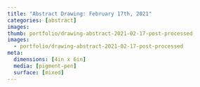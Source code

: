 ```yaml
---
title: "Abstract Drawing: February 17th, 2021"
categories: [abstract]
images:
thumb: portfolio/drawing-abstract-2021-02-17-post-processed
images:
  - portfolio/drawing-abstract-2021-02-17-post-processed
meta:
  dimensions: [4in x 6in]
  media: [pigment-pen]
  surface: [mixed]
---
```

